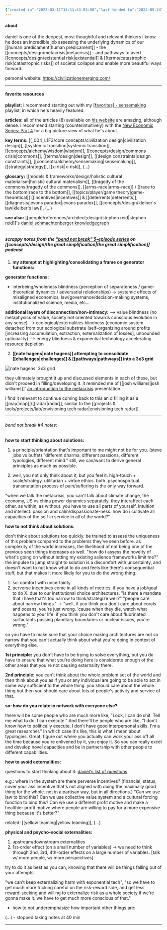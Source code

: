 ```yaml
---
{"created in":"2022-03-11T14:11:43-03:00","last tended to":"2024-09-24T16:23:28-03:00","tags":["top3","person","metacrisis","alchemy","sensemaking","architect","research","🌱"],"relevancescore":98,"dg-publish":true,"notestage":["🌱"],"created":"2022-03-11T14:11:43.148-03:00","updated":"2025-01-10T17:25:20.997-03:00","permalink":"/people/references/architect-design/daniel-schmachtenberger/","dgPassFrontmatter":true}
---
```


#### about

daniel is one of the deepest, most thoughtful and relevant thinkers i know. he does an incredible job assessing the underlying dynamics of our [[human predicament\|human predicament]] - the [[concepts/design/metacrisis\|metacrisis]] - and pathways to avert [[concepts/design/existential risk\|existential]] & [[terms/catastrophic risk\|catastrophic risks]] of societal collapse and enable more beautiful ways forward.

personal website: https://civilizationemerging.com/

---
#### favorite resources

**playlist:** i recommend starting out with my [\[favorites\] - sensemaking](https://www.youtube.com/playlist?list=PLj8H7uBaUwDvd18QrEPugPMD5Z6Y0W-vB) playlist, in which he's heavily featured.

**articles:** all of the articles (8) available on [his website](https://civilizationemerging.com/articles/social/) are amazing, although dense. i recommend starting (counterintuitively) with the [New Economic Series: Part 4](https://civilizationemerging.com/new-economics-series-4/) for a big picture view of what he's about.

**key terms:** [[_004_L1F3/core concepts/civilization design\|civilization design]], [[systemic transition\|systemic transition]], [[concepts/alchemy/wisdom\|wisdom]], [[concepts/design/commons crisis\|commons]], [[terms/design\|design]], [[design constraints\|design constraints]], [[concepts/alchemy/sensemaking\|sensemaking]], [[strategy\|strategy]], [[x-risk\|x-risk]], (...)

**glossary:** [[models & frameworks/design/holistic cultural materialism\|holistic cultural materialism]], [[tragedy of the commons\|tragedy of the commons]], [[arms-race\|arms-race]] / [[race to the bottom\|race to the bottom]], [[topics/player/game theory\|game-theoretical]] [[incentives\|incentives]] & [[deterrents\|deterrents]], [[diagnosis/jevons paradox\|jevons paradox]], [[concepts/design/kleiber's law\|kleiber's law]], (...)

**see also:** [[people/references/architect;design/stephen reid\|stephen reid]]'s [daniel schmachtenberger knowledgegraph](https://stephenreid.net/k/daniel)

---
##### scrappy notes from the ["bend not break" 5-episode series](https://www.youtube.com/playlist?list=PLdc087VsWiC5YxTILWB68HaQyFl-Krtd7) on [[concepts/design/the great simplification\|the great simplification]] podcast

1) **my attempt at highlighting/consolidating a frame on generator functions:**

**generator functions:**
- interbeing/wholeness blindness (perception of separateness / game-theoretical dynamics / adversarial relationships)
	-> systemic effects of misaligned economics, law/governance/decision-making systems, institutionalized science, media, etc...

**additional layers of disconnection/non-intimacy:**
—> value blindness (no metaphysics of value, society not oriented towards conscious evolution in any sense)
—> ecological/externalities blindness (economic system detached from our ecological substrate (self-organizing around profits [increasing accumulation, extraction, externalization of losses], unbounded optionality)
—> energy blindness & exponential technology accelerating resource depletion

2) **[[nate hagens\|nate hagens]] attempting to consolidate [[challenges\|challenges]] & [[pathways\|pathways]] into a 3x3 grid**

![nate hagens' 3x3 grid](https://i.imgur.com/AkR1Opt.png)

they ultimately brought it up and discussed elements in each of these, but didn't proceed in filling/developing it. it reminded me of [[josh williams\|josh williams]]' [an introduction to the metacrisis](https://sites.google.com/view/intro-to-the-metacrisis) presentation.

i find it relevant to continue coming back to this an d filling it as a [[map\|map]]/[[radar\|radar]], similar to the [[projects & tools/projects/lab/envisioning tech radar\|envisioning tech radar]].

---
###### bend not break #4 notes:

**how to start thinking about solutions:**

1) a principle/orientation that's important to me might not be for you. (steve jobs vs buffet) "different dharma, different passions, different typologies, different mind." still, we can/want to derive general principles as much as possible.

2) well, you not only think about it, but you feel it. high-touch + scale/strategy. utilitarian + virtue ethics. both. psychospiritual transmutation process of pain/suffering is the only way forward.

"when we talk the metacrisis, you can't talk about climate change, the economy, US vs china power dynamics separately. they interaffect each other. as within, as without. you have to use all parts of yourself. intuition and intellect. passion and calm/dispassionate-ness. how do i cultivate all capacities of the self in service in all of the world?"

**how to not think about solutions:**

don't think about solutions too quickly. be trained to assess the uniqueness of this problem compared to the problems they've seen before. as complexity of the world increases, the likelihood of not being one of the previous seen things increases as well. "how do i assess the novelty of what's going on without letting my existing salience frameworks limit me?" the impulse to jump straight to solution is a discomfort with uncertainty, and doesn't want to not know what to do and feels like there's consequential stuff, but that makes it more likely for you to do the wrong thing.

1) so: comfort with uncertainty.
2) perverse incentives come in all kinds of metrics. if you have a job/goal to do X. due to our institutional choice architectures.
"is there a mandate that i have that's too narrow to think/strategize well?"
"people care about narrow things." -> "well, if you think you don't care about corals and oceans, you're just wrong. 'cause when they die, watch what happens to your life. if you think you don't care about fluorinated surfactants passing planetary boundaries or nuclear issues, you're wrong."

so you have to make sure that your choice making architectures are not so narrow that you can't actually think about what you're doing in context of everything else.

**1st principle:** you don't have to be trying to solve everything, but you do have to ensure that what you're doing here is considerate enough of the other areas that you're not causing externality there.

**2nd principle:** you can't think about the whole problem set of the world and then think about you as if you or any individual are going to be able to act in some way sufficient to the whole thing. you should care about the whole thing but then you should care about lots of people's activity and service of that. 

**so: how do you relate in network with everyone else?**

there will be some people who are much more like, "Look, I can do shit. Tell me what to do. I can execute." And there'll be people who are like, "I don't know how to politically execute, I don't have good interpersonal skills. I'm a great researcher." In which case it's like, this is what I mean about typologies. Great, figure out where you actually can work your ass off all the time because you're enlivened by it, you enjoy it. So you can really excel and develop novel capacities and be in partnership with other people to different capabilities.

**how to avoid externalities:**

questions to start thinking about it: [daniel's list of questions](https://static1.squarespace.com/static/61d5bc2bb737636144dc55d0/t/639fd053866aa67bbd2e6e2f/1671417948665/Daniel%27s+list+of+questions).

e.g.: where in the system are there perverse incentives? (financial, status, cover your ass incentive that's not aligned with doing the maximally good thing for the whole. not in a partisan way, but in all directions.) 
 "Can we use law to bind this? Can we use collective value system and a cultural forcing function to bind this? Can we use a different profit motive and make a healthier profit motive where people are willing to pay for a more expensive thing because it's better?"

related: [[yellow teaming\|yellow teaming]], (...)

**physical and psycho-social externalities:**

1) upstream/downstream externalities
2) 1st-order effect (on a small number of variables) -> we need to think through 2nd, 3rd, 4th-order effects on a large number of variables. [talk w/ more people, w/ more perspectives]

try to do it as best as you can, knowing that there will be things falling out of your attempts.

"we can't keep externalizing harm with exponential tech", "so we have to get much more fucking careful on the risk-reward side, and get less reward-seeking and willing to externalize risk as a whole society if we're gonna make it. we have to get much more conscious of that."

- how to not underemphasize how important other things are:

(...) - stopped taking notes at 40 min

---